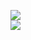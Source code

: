 [![](https://img.shields.io/badge/Made%20With-Github%20Spray-lightgrey.svg?style=for-the-badge&logo=github)](https://github.com/Annihil/github-spray#2124)  
[![](https://i.imgur.com/2DrTn0Z.gif)](https://github.com/Annihil/github-spray)